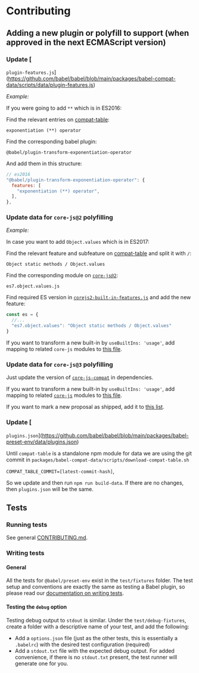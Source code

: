 # Contributing

## Adding a new plugin or polyfill to support (when approved in the next ECMAScript version)

### Update [
`plugin-features.js`](https://github.com/babel/babel/blob/main/packages/babel-compat-data/scripts/data/plugin-features.js)

*Example:*

If you were going to add `**` which is in ES2016:

Find the relevant entries
on [compat-table](https://kangax.github.io/compat-table/es2016plus/#test-exponentiation_(**)_operator):

`exponentiation (**) operator`

Find the corresponding babel plugin:

`@babel/plugin-transform-exponentiation-operator`

And add them in this structure:

```js
// es2016
"@babel/plugin-transform-exponentiation-operator": {
  features: [
    "exponentiation (**) operator",
  ],
},
```

### Update data for `core-js@2` polyfilling

*Example:*

In case you want to add `Object.values` which is in ES2017:

Find the relevant feature and subfeature
on [compat-table](https://kangax.github.io/compat-table/es2016plus/#test-Object_static_methods_Object.values)
and split it with `/`:

`Object static methods / Object.values`

Find the corresponding module on [`core-js@2`](https://github.com/zloirock/core-js/tree/v2/modules):

`es7.object.values.js`

Find required ES version in [
`corejs2-built-in-features.js`](https://github.com/babel/babel/blob/main/packages/babel-preset-env/data/corejs2-built-in-features.js)
and add the new feature:

```js
const es = {
  //...
  "es7.object.values": "Object static methods / Object.values"
}
```

If you want to transform a new built-in by `useBuiltIns: 'usage'`, add mapping to related `core-js`
modules
to [this file](https://github.com/babel/babel/blob/main/packages/babel-preset-env/polyfills/corejs2/built-in-definitions.js).

### Update data for `core-js@3` polyfilling

Just update the version of [
`core-js-compat`](https://github.com/zloirock/core-js/tree/main/packages/core-js-compat) in
dependencies.

If you want to transform a new built-in by `useBuiltIns: 'usage'`, add mapping to related [
`core-js`](https://github.com/zloirock/core-js/tree/main/packages/core-js/modules) modules
to [this file](https://github.com/babel/babel/blob/main/packages/babel-preset-env/polyfills/corejs3/built-in-definitions.js).

If you want to mark a new proposal as shipped, add it
to [this list](https://github.com/babel/babel/blob/main/packages/babel-preset-env/polyfills/corejs3/shipped-proposals.js).

### Update [
`plugins.json`](https://github.com/babel/babel/blob/main/packages/babel-preset-env/data/plugins.json)

Until `compat-table` is a standalone npm module for data we are using the git commit in
`packages/babel-compat-data/scripts/download-compat-table.sh`

`COMPAT_TABLE_COMMIT=[latest-commit-hash]`,

So we update and then run `npm run build-data`. If there are no changes, then `plugins.json` will be
the same.

## Tests

### Running tests

See
general [CONTRIBUTING.md](https://github.com/babel/babel/blob/main/CONTRIBUTING.md#running-lintingtests).

### Writing tests

#### General

All the tests for `@babel/preset-env` exist in the `test/fixtures` folder. The
test setup and conventions are exactly the same as testing a Babel plugin, so
please read
our [documentation on writing tests](https://github.com/babel/babel/blob/main/CONTRIBUTING.md#babel-plugin-x).

#### Testing the `debug` option

Testing debug output to `stdout` is similar. Under the `test/debug-fixtures`,
create a folder with a descriptive name of your test, and add the following:

* Add a `options.json` file (just as the other tests, this is essentially a
  `.babelrc`) with the desired test configuration (required)
* Add a `stdout.txt` file with the expected debug output. For added
  convenience, if there is no `stdout.txt` present, the test runner will
  generate one for you.
